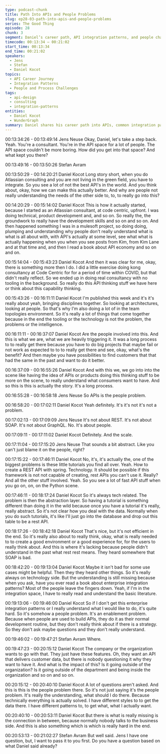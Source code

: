 ```yaml
---
type: podcast-chunk
title: Path Into APIs and People Problems
slug: ep28-03-path-into-apis-and-people-problems
series: The Good Thing
episode: 28
chunk: 3
segment: Daniel’s career path, API integration patterns, and people challenges
timecode: 00:13:34 – 00:21:02
start_time: 00:13:34
end_time: 00:21:02
speakers:
  - Jens
  - Stefan
  - Daniel Kocot
topics:
  - API Career Journey
  - Integration Patterns
  - People and Process Challenges
tags:
  - api-design
  - consulting
  - integration-patterns
entities:
  - Daniel Kocot
  - WunderGraph
summary: Daniel shares his career path into APIs, common integration patterns he sees, and how people and organizational factors often overshadow pure technical issues.
---
```

00:13:34:26 - 00:13:49:14
Jens Neuse
Okay, Daniel, let's take a step back. Yeah. You're a consultant. You're in the API space for a lot of people. The API space couldn't be more boring. How did you get into that space? And what kept you there?

00:13:49:16 - 00:13:50:26
Stefan Avram


00:13:50:29 - 00:14:20:21
Daniel Kocot
Long story short, when you do Atlassian consulting and you are not living in the green field, you have to integrate. So you see a lot of not the best API's in the world. And you think about, okay, how we can make this actually better. And why are people not really understanding the needs of the other side to, to, to really go into this?

00:14:20:29 - 00:15:14:02
Daniel Kocot
This is how it actually started, because I started as an Atlassian consultant, at code centric, upfront. I was doing technical, product development and, and so on. So really the, the groundwork to really have the development skills and so on and so on. And then happened something I was in a mulesoft project, so doing doing, plumping and understanding why people don't really understand what is what is all about with, with API's actually at some level, see what what is actually happening when you when you see posts from Kim, from Kim Lane and at that time and, and then I read a book about API economy and so on and on.

00:15:14:04 - 00:15:43:23
Daniel Kocot
And then it was clear for me, okay, there is something more then I do. I did a little exercise doing kong consultancy at Code Centric for for a period of time within COVID, but that didn't really reflect. So we ended up in doing real consultancy with no tooling in the background. So really do this API thinking stuff we have here or think about this capability thinking.

00:15:43:26 - 00:16:11:11
Daniel Kocot
I'm published this week and it's it's really about yeah, bringing disciplines together. So looking at architectures, looking at people. So that's why I'm also doing a lot of in the team topologies environment. So it's really a lot of things that come together because in the end the tooling or the technology is not the problem, the problems or the intelligence.

00:16:11:11 - 00:16:37:07
Daniel Kocot
Are the people involved into this. And this is what we are, what we are heavily triggering it. It was a long process to to really get there because you have to do big projects that maybe fail or not work as expected to to to really get there and see, okay, what's the benefit? And then maybe you have possibilities to find customers that that had the same in the past and want to do it better.

00:16:37:09 - 00:16:55:26
Daniel Kocot
And with this we, we go into into the scene like having the idea of APIs or products doing this thinking stuff to be more on the scene, to really understand what consumers want to have. And so this is this is actually the story. It's a long process.

00:16:55:28 - 00:16:58:18
Jens Neuse
So APIs is the people problem.

00:16:58:20 - 00:17:02:11
Daniel Kocot
Yeah definitely. It's it's not it's not a problem.

00:17:02:13 - 00:17:09:09
Jens Neuse
It's not about REST. It's not about SOAP. It's not about GraphQL. No. It's about people.

00:17:09:11 - 00:17:11:02
Daniel Kocot
Definitely. And the scale.

00:17:11:04 - 00:17:15:20
Jens Neuse
That sounds a bit abstract. Like you can't just blame it on the people, right?

00:17:15:22 - 00:17:46:11
Daniel Kocot
No, it's, it's actually the, one of the biggest problems is these little tutorials you find all over. Yeah. How to create a REST API with spring. Technology. It should be possible if this framework is not not capable of creating, rest APIs you can't use it. Really? And all the other stuff involved. Yeah. So you see a lot of fast API stuff when you go on, on, on the Python scene.

00:17:46:11 - 00:18:17:24
Daniel Kocot
So it's always tech related. The problem is then the abstraction layer. So having a tutorial is something different than doing it in the wild because once you have a tutorial it's really, really abstract. So it's not clear how you deal with the data. Normally when you do such tutorials, it's like I'll just go into the database and drop out this table to be a rest API.

00:18:17:26 - 00:18:42:18
Daniel Kocot
That's nice, but it's not efficient in the end. So it's really also about to really think, okay, what is really needed to to create a good environment or a good experience for, for the users to really think about. And this is where it's lacking because people didn't understand in the past what rest rest means. They heard somewhere that SOAP is bad.

00:18:42:20 - 00:19:13:04
Daniel Kocot
Maybe it isn't bad for some use cases might be helpful. Then they they heard other things. So it's really always on technology side. But the understanding is still missing because when you ask, have you ever read a book about enterprise integration patterns? Most of the people leave the fingers down. Yeah, if I'm in the integration space, I have to really read and understand the basic literature.

00:19:13:06 - 00:19:46:00
Daniel Kocot
So if I don't get this enterprise integration patterns or I really understand what I would like to do, it's quite hard. So it's somehow a people problem. It's an enablement problem. Because when people are used to build APIs, they do it as their normal development routine, but they don't really think about if there is a strategy. So they don't ask maybe questions and they don't really understand.

00:19:46:02 - 00:19:47:21
Stefan Avram
Where.

00:19:47:23 - 00:20:15:12
Daniel Kocot
The company or the organization wants to go with that. They just have these features. Oh, they want an API that delivers customer data, but there is nobody questioning it why they want to have it. And what is the impact of this? Is it going outside of the organization? Is it going outside of the department and being inside the organization and so on and so on.

00:20:15:12 - 00:20:40:10
Daniel Kocot
A lot of questions aren't asked. And this is this is the people problem there. So it's not just saying it's the people problem. It's really the understanding, what should I do there. Because technically everything is actually solved. I have different styles to to get the data there. I have different patterns to, to get what, what I actually want.

00:20:40:10 - 00:20:53:11
Daniel Kocot
But there is what is really missing is the connection in between, because normally nobody talks to the business side. And this is also something which is which is really hard in the end.

00:20:53:13 - 00:21:02:27
Stefan Avram
But well said. Jens I have one question, but, I want to pass it to you first. Do you have a question based on what Daniel said already?



